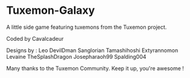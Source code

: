# Tuxemon-Galaxy
A little side game featuring tuxemons from the Tuxemon project.

Coded by Cavalcadeur

Designs by :
Leo
DevilDman
Sanglorian
Tamashihoshi
Extyrannomon
Levaine
TheSplashDragon
Josepharaoh99
Spalding004

Many thanks to the Tuxemon Community. Keep it up, you're awesome !
